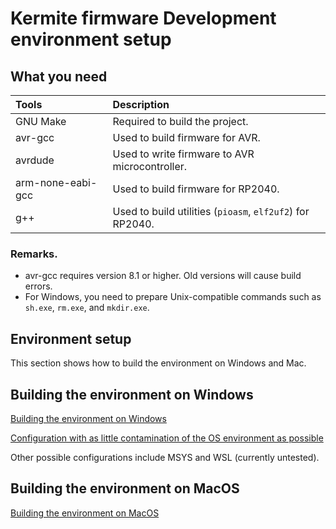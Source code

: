 # Kermite firmware Development environment setup

## What you need

| Tools | Description
|:--|:--|
| GNU Make | Required to build the project.
| avr-gcc | Used to build firmware for AVR.
| avrdude | Used to write firmware to AVR microcontroller.
| arm-none-eabi-gcc | Used to build firmware for RP2040.
| g++ | Used to build utilities (`pioasm`, `elf2uf2`) for RP2040.

### Remarks.

* avr-gcc requires version 8.1 or higher. Old versions will cause build errors.
* For Windows, you need to prepare Unix-compatible commands such as `sh.exe`, `rm.exe`, and `mkdir.exe`.


## Environment setup

This section shows how to build the environment on Windows and Mac.

## Building the environment on Windows

[Building the environment on Windows](./win1_default.md)

[Configuration with as little contamination of the OS environment as possible](./win2_clean.md)

Other possible configurations include MSYS and WSL (currently untested).
## Building the environment on MacOS

[Building the environment on MacOS](./mac_homebrew.md)